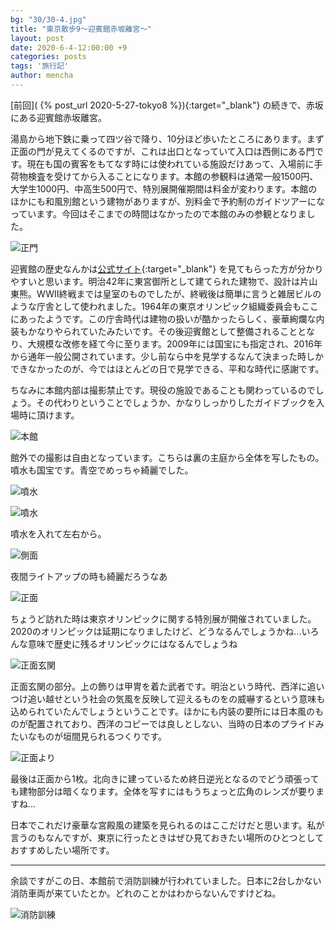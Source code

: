```yaml
---
bg: "30/30-4.jpg"
title: "東京散歩9～迎賓館赤坂離宮～"
layout: post
date: 2020-6-4-12:00:00 +9
categories: posts
tags: '旅行記'
author: mencha
---
```


[前回]( {% post_url 2020-5-27-tokyo8 %}){:target="_blank"} の続きで、赤坂にある迎賓館赤坂離宮。

湯島から地下鉄に乗って四ツ谷で降り、10分ほど歩いたところにあります。まず正面の門が見えてくるのですが、これは出口となっていて入口は西側にある門です。現在も国の賓客をもてなす時には使われている施設だけあって、入場前に手荷物検査を受けてから入ることになります。本館の参観料は通常一般1500円、大学生1000円、中高生500円で、特別展開催期間は料金が変わります。本館のほかにも和風別館という建物がありますが、別料金で予約制のガイドツアーになっています。今回はそこまでの時間はなかったので本館のみの参観となりました。

![正門](https://drive.google.com/uc?export=view&id=1wTc0lP9c9jHGH8P0V5NnWD4IT-2oJ--M)

<!--more-->

迎賓館の歴史なんかは[公式サイト](https://www.geihinkan.go.jp/akasaka/){:target="_blank"} を見てもらった方が分かりやすいと思います。明治42年に東宮御所として建てられた建物で、設計は片山東熊。WWⅡ終戦までは皇室のものでしたが、終戦後は簡単に言うと雑居ビルのような庁舎として使われました。1964年の東京オリンピック組織委員会もここにあったようです。この庁舎時代は建物の扱いが酷かったらしく、豪華絢爛な内装もかなりやられていたみたいです。その後迎賓館として整備されることとなり、大規模な改修を経て今に至ります。2009年には国宝にも指定され、2016年から通年一般公開されています。少し前なら中を見学するなんて決まった時しかできなかったのが、今ではほとんどの日で見学できる、平和な時代に感謝です。

ちなみに本館内部は撮影禁止です。現役の施設であることも関わっているのでしょう。その代わりということでしょうか、かなりしっかりしたガイドブックを入場時に頂けます。

![本館](https://drive.google.com/uc?export=view&id=13aqlqlafjxLjQ6odAjB5Nz4oPVCg1GKx)

館外での撮影は自由となっています。こちらは裏の主庭から全体を写したもの。噴水も国宝です。青空でめっちゃ綺麗でした。

![噴水](https://drive.google.com/uc?export=view&id=1zAnBa2xPeOQL_m2X5eRw-ULRs7ySj56E)

![噴水](https://drive.google.com/uc?export=view&id=1b2aeDm1cta8g1tfiiM6KHEiIEzHekQin)

噴水を入れて左右から。

![側面](https://drive.google.com/uc?export=view&id=1rqOfUhbROe0drn7n5SNzfD7YQTTFt2yO)

夜間ライトアップの時も綺麗だろうなあ

![正面](https://drive.google.com/uc?export=view&id=10r-FWbd3PrnzijcjkN7CvSQPwosQlTZi)

ちょうど訪れた時は東京オリンピックに関する特別展が開催されていました。2020のオリンピックは延期になりましたけど、どうなるんでしょうかね...いろんな意味で歴史に残るオリンピックにはなるんでしょうね

![正面玄関](https://drive.google.com/uc?export=view&id=14D8wc9aeT1FVoEuc4wCIugcllGEFVMgD)

正面玄関の部分。上の飾りは甲冑を着た武者です。明治という時代、西洋に追いつけ追い越せという社会の気風を反映して迎えるものをの威嚇するという意味も込められていたんでしょうということです。ほかにも内装の要所には日本風のものが配置されており、西洋のコピーでは良しとしない、当時の日本のプライドみたいなものが垣間見られるつくりです。

![正面より](https://drive.google.com/uc?export=view&id=1_DFyqasUs2MlAw-ICr0_u2PDJePdNaG7)

最後は正面から1枚。北向きに建っているため終日逆光となるのでどう頑張っても建物部分は暗くなります。全体を写すにはもうちょっと広角のレンズが要りますね...

日本でこれだけ豪華な宮殿風の建築を見られるのはここだけだと思います。私が言うのもなんですが、東京に行ったときはぜひ見ておきたい場所のひとつとしておすすめしたい場所です。

---
余談ですがこの日、本館前で消防訓練が行われていました。日本に2台しかない消防車両が来ていたとか。どれのことかはわからないんですけどね。

![消防訓練](https://drive.google.com/uc?export=view&id=1yfJ4hxh3QI3hkbvLXAayCiiR5xyCLmdg)
